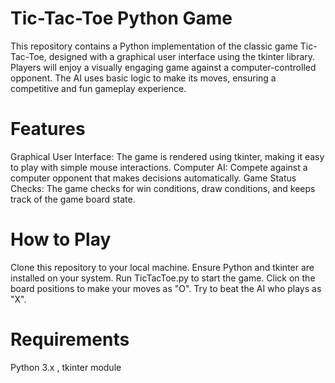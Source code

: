 # Tic-Tac-Toe Python Game
This repository contains a Python implementation of the classic game Tic-Tac-Toe, designed with a graphical user interface using the tkinter library. Players will enjoy a visually engaging game against a computer-controlled opponent. The AI uses basic logic to make its moves, ensuring a competitive and fun gameplay experience.

# Features
Graphical User Interface: The game is rendered using tkinter, making it easy to play with simple mouse interactions.
Computer AI: Compete against a computer opponent that makes decisions automatically.
Game Status Checks: The game checks for win conditions, draw conditions, and keeps track of the game board state.
# How to Play
Clone this repository to your local machine.
Ensure Python and tkinter are installed on your system.
Run TicTacToe.py to start the game.
Click on the board positions to make your moves as "O".
Try to beat the AI who plays as "X".
# Requirements
Python 3.x ,
tkinter module
